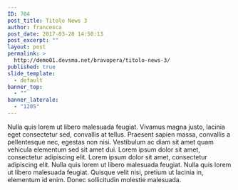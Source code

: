 ```yaml
---
ID: 704
post_title: Titolo News 3
author: francesca
post_date: 2017-03-20 14:50:13
post_excerpt: ""
layout: post
permalink: >
  http://demo01.devsma.net/bravopera/titolo-news-3/
published: true
slide_template:
  - default
banner_top:
  - ""
banner_laterale:
  - "1205"
---
```

Nulla quis lorem ut libero malesuada feugiat. Vivamus magna justo, lacinia eget consectetur sed, convallis at tellus. Praesent sapien massa, convallis a pellentesque nec, egestas non nisi. Vestibulum ac diam sit amet quam vehicula elementum sed sit amet dui. Lorem ipsum dolor sit amet, consectetur adipiscing elit. Lorem ipsum dolor sit amet, consectetur adipiscing elit. Nulla quis lorem ut libero malesuada feugiat. Nulla quis lorem ut libero malesuada feugiat. Quisque velit nisi, pretium ut lacinia in, elementum id enim. Donec sollicitudin molestie malesuada.